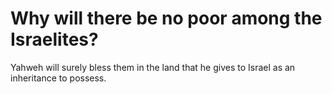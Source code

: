 # Why will there be no poor among the Israelites?

Yahweh will surely bless them in the land that he gives to Israel as an inheritance to possess.
